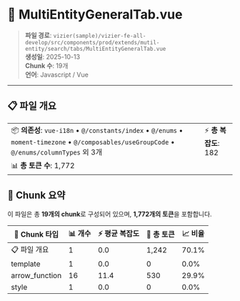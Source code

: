 # 📄 MultiEntityGeneralTab.vue

> **파일 경로**: `vizier(sample)/vizier-fe-all-develop/src/components/prod/extends/mutil-entity/search/tabs/MultiEntityGeneralTab.vue`  
> **생성일**: 2025-10-13  
> **Chunk 수**: 19개  
> **언어**: Javascript / Vue
---





## 📋 파일 개요

| | |
|--|--|
| 📦 **의존성**: `vue-i18n` • `@/constants/index` • `@/enums` • `moment-timezone` • `@/composables/useGroupCode` • `@/enums/columnTypes` 외 3개 | ⚡ **총 복잡도**: 182 |
| 📊 **총 토큰 수**: 1,772 |  |






## 🧩 Chunk 요약

이 파일은 총 **19개의 chunk**로 구성되어 있으며, **1,772개의 토큰**을 포함합니다.

| 🧩 Chunk 타입 | 📊 개수 | ⚡ 평균 복잡도 | 📝 총 토큰 | 📈 비율 |
|---------------|--------|-------------|----------|--------|
| 📋 파일 개요 | 1 | 0.0 | 1,242 | 70.1% |
| template | 1 | 0.0 | 0 | 0.0% |
| arrow_function | 16 | 11.4 | 530 | 29.9% |
| style | 1 | 0.0 | 0 | 0.0% |

